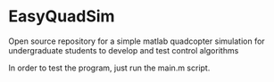 # EasyQuadSim
Open source repository for a simple matlab quadcopter simulation for undergraduate students to develop and test control algorithms


In order to test the program, just run the main.m script. 
